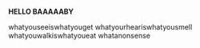 **HELLO BAAAAABY**

whatyouseeiswhatyouget
whatyourheariswhatyousmell
whatyouwalkiswhatyoueat
whatanonsense
